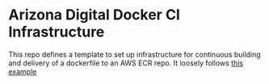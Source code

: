 # Arizona Digital Docker CI Infrastructure

This repo defines a template to set up infrastructure for continuous building
and delivery of a dockerfile to an AWS ECR repo. It loosely follows
[this example](https://docs.aws.amazon.com/codebuild/latest/userguide/sample-docker.html)
